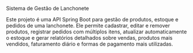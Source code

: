 Sistema de Gestão de Lanchonete

Este projeto é uma API Spring Boot para gestão de produtos, estoque e pedidos de uma lanchonete. Ele permite cadastrar, editar e remover produtos, registrar pedidos com múltiplos itens, atualizar automaticamente o estoque e gerar relatórios detalhados sobre vendas, produtos mais vendidos, faturamento diário e formas de pagamento mais utilizadas.
